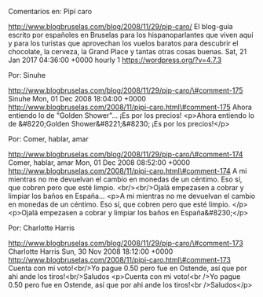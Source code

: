 Comentarios en: Pipí caro

http://www.blogbruselas.com/blog/2008/11/29/pip-caro/ El blog-guía
escrito por españoles en Bruselas para los hispanoparlantes que viven
aquí y para los turistas que aprovechan los vuelos baratos para
descubrir el chocolate, la cerveza, la Grand Place y tantas otras cosas
buenas. Sat, 21 Jan 2017 04:36:00 +0000 hourly 1
https://wordpress.org/?v=4.7.3

Por: Sinuhe

http://www.blogbruselas.com/blog/2008/11/29/pip-caro/\#comment-175
Sinuhe Mon, 01 Dec 2008 18:04:00 +0000
http://www.blogbruselas.com/2008/11/pipi-caro.html\#comment-175 Ahora
entiendo lo de &quot;Golden Shower&quot;\... ¡Es por los precios!
\<p\>Ahora entiendo lo de &\#8220;Golden Shower&\#8221;&\#8230; ¡Es por
los precios!\</p\>

Por: Comer, hablar, amar

http://www.blogbruselas.com/blog/2008/11/29/pip-caro/\#comment-174
Comer, hablar, amar Mon, 01 Dec 2008 08:52:00 +0000
http://www.blogbruselas.com/2008/11/pipi-caro.html\#comment-174 A mi
mientras no me devuelvan el cambio en monedas de un céntimo. Eso sí, que
cobren pero que esté limpio. &lt;br/&gt;&lt;br/&gt;Ojalá empezasen a
cobrar y limpiar los baños en España\... \<p\>A mi mientras no me
devuelvan el cambio en monedas de un céntimo. Eso sí, que cobren pero
que esté limpio. \</p\> \<p\>Ojalá empezasen a cobrar y limpiar los
baños en España&\#8230;\</p\>

Por: Charlotte Harris

http://www.blogbruselas.com/blog/2008/11/29/pip-caro/\#comment-173
Charlotte Harris Sun, 30 Nov 2008 18:12:00 +0000
http://www.blogbruselas.com/2008/11/pipi-caro.html\#comment-173 Cuenta
con mi voto!&lt;br/&gt;Yo pague 0.50 pero fue en Ostende, así que por
ahi ande los tiros!&lt;br/&gt;Saludos \<p\>Cuenta con mi voto!\<br /\>Yo
pague 0.50 pero fue en Ostende, así que por ahi ande los tiros!\<br
/\>Saludos\</p\>
